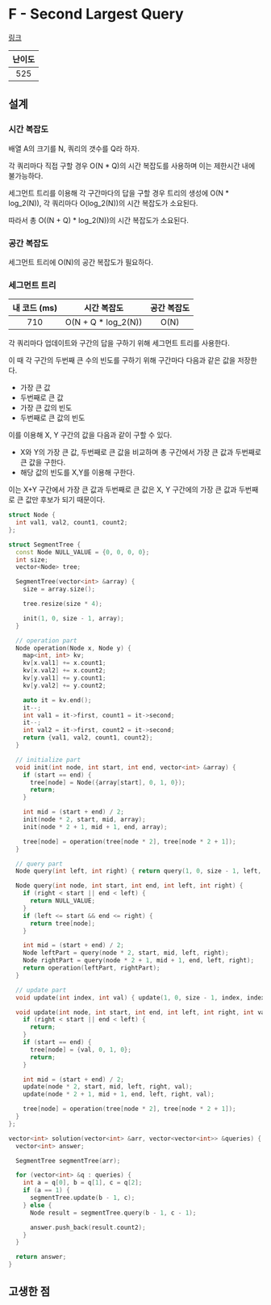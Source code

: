 # F - Second Largest Query

[링크](https://atcoder.jp/contests/abc343/tasks/abc343_f)

| 난이도 |
| :----: |
|  525   |

## 설계

### 시간 복잡도

배열 A의 크기를 N, 쿼리의 갯수를 Q라 하자.

각 쿼리마다 직접 구할 경우 O(N \* Q)의 시간 복잡도를 사용하며 이는 제한시간 내에 불가능하다.

세그먼트 트리를 이용해 각 구간마다의 답을 구할 경우 트리의 생성에 O(N \* log_2(N)), 각 쿼리마다 O(log_2(N))의 시간 복잡도가 소요된다.

따라서 총 O((N + Q) \* log_2(N))의 시간 복잡도가 소요된다.

### 공간 복잡도

세그먼트 트리에 O(N)의 공간 복잡도가 필요하다.

### 세그먼트 트리

| 내 코드 (ms) |     시간 복잡도      | 공간 복잡도 |
| :----------: | :------------------: | :---------: |
|     710      | O(N + Q \* log_2(N)) |    O(N)     |

각 쿼리마다 업데이트와 구간의 답을 구하기 위해 세그먼트 트리를 사용한다.

이 때 각 구간의 두번째 큰 수의 빈도를 구하기 위해 구간마다 다음과 같은 값을 저장한다.

- 가장 큰 값
- 두번째로 큰 값
- 가장 큰 값의 빈도
- 두번째로 큰 값의 빈도

이를 이용해 X, Y 구간의 값을 다음과 같이 구할 수 있다.

- X와 Y의 가장 큰 값, 두번째로 큰 값을 비교하며 총 구간에서 가장 큰 값과 두번째로 큰 값을 구한다.
- 해당 값의 빈도를 X,Y를 이용해 구한다.

이는 X+Y 구간에서 가장 큰 값과 두번째로 큰 값은 X, Y 구간에의 가장 큰 값과 두번째로 큰 값만 후보가 되기 때문이다.

```cpp
struct Node {
  int val1, val2, count1, count2;
};

struct SegmentTree {
  const Node NULL_VALUE = {0, 0, 0, 0};
  int size;
  vector<Node> tree;

  SegmentTree(vector<int> &array) {
    size = array.size();

    tree.resize(size * 4);

    init(1, 0, size - 1, array);
  }

  // operation part
  Node operation(Node x, Node y) {
    map<int, int> kv;
    kv[x.val1] += x.count1;
    kv[x.val2] += x.count2;
    kv[y.val1] += y.count1;
    kv[y.val2] += y.count2;

    auto it = kv.end();
    it--;
    int val1 = it->first, count1 = it->second;
    it--;
    int val2 = it->first, count2 = it->second;
    return {val1, val2, count1, count2};
  }

  // initialize part
  void init(int node, int start, int end, vector<int> &array) {
    if (start == end) {
      tree[node] = Node({array[start], 0, 1, 0});
      return;
    }

    int mid = (start + end) / 2;
    init(node * 2, start, mid, array);
    init(node * 2 + 1, mid + 1, end, array);

    tree[node] = operation(tree[node * 2], tree[node * 2 + 1]);
  }

  // query part
  Node query(int left, int right) { return query(1, 0, size - 1, left, right); }

  Node query(int node, int start, int end, int left, int right) {
    if (right < start || end < left) {
      return NULL_VALUE;
    }
    if (left <= start && end <= right) {
      return tree[node];
    }

    int mid = (start + end) / 2;
    Node leftPart = query(node * 2, start, mid, left, right);
    Node rightPart = query(node * 2 + 1, mid + 1, end, left, right);
    return operation(leftPart, rightPart);
  }

  // update part
  void update(int index, int val) { update(1, 0, size - 1, index, index, val); }

  void update(int node, int start, int end, int left, int right, int val) {
    if (right < start || end < left) {
      return;
    }
    if (start == end) {
      tree[node] = {val, 0, 1, 0};
      return;
    }

    int mid = (start + end) / 2;
    update(node * 2, start, mid, left, right, val);
    update(node * 2 + 1, mid + 1, end, left, right, val);

    tree[node] = operation(tree[node * 2], tree[node * 2 + 1]);
  }
};

vector<int> solution(vector<int> &arr, vector<vector<int>> &queries) {
  vector<int> answer;

  SegmentTree segmentTree(arr);

  for (vector<int> &q : queries) {
    int a = q[0], b = q[1], c = q[2];
    if (a == 1) {
      segmentTree.update(b - 1, c);
    } else {
      Node result = segmentTree.query(b - 1, c - 1);

      answer.push_back(result.count2);
    }
  }

  return answer;
}
```

## 고생한 점
